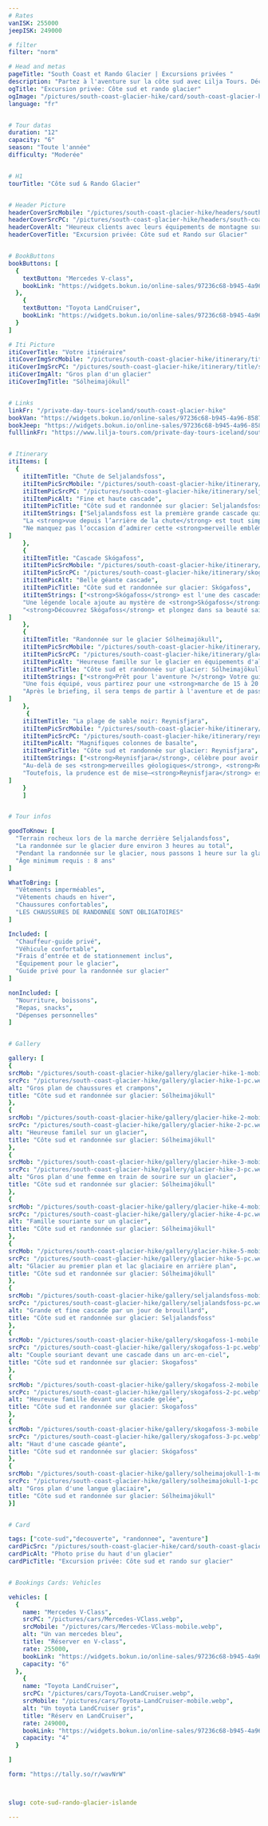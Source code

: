 ```yaml
---
# Rates
vanISK: 255000
jeepISK: 249000

# filter
filter: "norm"

# Head and metas
pageTitle: "South Coast et Rando Glacier | Excursions privées "
description: "Partez à l'aventure sur la côte sud avec Lilja Tours. Découvrez Seljalandsfoss et Skógafoss, explorez la plage de Reynisfjara et randonnez sur le glacier Sólheimajökull.​"
ogTitle: "Excursion privée: Côte sud et rando glacier"
ogImage: "/pictures/south-coast-glacier-hike/card/south-coast-glacier-hike.webp"
language: "fr"


# Tour datas
duration: "12"
capacity: "6"
season: "Toute l'année"
difficulty: "Moderée"


# H1
tourTitle: "Côte sud & Rando Glacier"


# Header Picture
headerCoverSrcMobile: "/pictures/south-coast-glacier-hike/headers/south-coast-glacier-hike-mobile.webp"
headerCoverSrcPC: "/pictures/south-coast-glacier-hike/headers/south-coast-glacier-hike-pc.webp"
headerCoverAlt: "Heureux clients avec leurs équipements de montagne sur un glacier"
headerCoverTitle: "Excursion privée: Côte sud et Rando sur Glacier"


# BookButtons
bookButtons: [
  {
    textButton: "Mercedes V-class",
    bookLink: "https://widgets.bokun.io/online-sales/97236c68-b945-4a96-8587-660bdc4c45fd/experience-calendar/753723"
  },
    {
    textButton: "Toyota LandCruiser",
    bookLink: "https://widgets.bokun.io/online-sales/97236c68-b945-4a96-8587-660bdc4c45fd/experience-calendar/753724"
  }
]

# Iti Picture
itiCoverTitle: "Votre itinéraire"
itiCoverImgSrcMobile: "/pictures/south-coast-glacier-hike/itinerary/title/solo-mobile.webp"
itiCoverImgSrcPC: "/pictures/south-coast-glacier-hike/itinerary/title/solo-pc.webp"
itiCoverImgAlt: "Gros plan d'un glacier"
itiCoverImgTitle: "Sólheimajökull"


# Links
linkFr: "/private-day-tours-iceland/south-coast-glacier-hike"
bookVan: "https://widgets.bokun.io/online-sales/97236c68-b945-4a96-8587-660bdc4c45fd/experience-calendar/753723"
bookJeep: "https://widgets.bokun.io/online-sales/97236c68-b945-4a96-8587-660bdc4c45fd/experience-calendar/753724"
fulllinkFr: "https://www.lilja-tours.com/private-day-tours-iceland/south-coast-glacier-hike"


# Itinerary
itiItems: [
  { 
    itiItemTitle: "Chute de Seljalandsfoss",
    itiItemPicSrcMobile: "/pictures/south-coast-glacier-hike/itinerary/seljalandsfoss-mobile.webp",
    itiItemPicSrcPC: "/pictures/south-coast-glacier-hike/itinerary/seljalandsfoss-pc.webp",
    itiItemPicAlt: "Fine et haute cascade",
    itiItemPicTitle: "Côte sud et randonnée sur glacier: Seljalandsfoss",
    itiItemStrings: ["Seljalandsfoss est la première grande cascade qui accueille les voyageurs longeant la côte sud de l'Islande depuis Reykjavík. Avec ses <strong>60 mètres</strong> de hauteur, elle est célèbre pour sa <strong>grotte dissimulée derrière le rideau d'eau</strong>. Ce passage naturel permet aux visiteurs de <strong>marcher derrière la cascade</strong>, offrant une expérience immersive et spectaculaire, rythmée par le grondement de l'eau qui résonne tout autour.",
    "La <strong>vue depuis l’arrière de la chute</strong> est tout simplement fascinante, faisant de ce site un lieu incontournable pour les <strong>photographes et les amoureux de la nature</strong>. Préparez-vous à être éclaboussé, car la brume est inévitable ! Si vous voyagez en <strong>hiver</strong>, sachez que le sentier derrière la cascade est fermé en raison des conditions glaciales, garantissant ainsi la sécurité des visiteurs.",
    "Ne manquez pas l’occasion d’admirer cette <strong>merveille emblématique de l’Islande</strong>, un joyau incontournable de la côte sud."
]
    },
    {
    itiItemTitle: "Cascade Skógafoss",
    itiItemPicSrcMobile: "/pictures/south-coast-glacier-hike/itinerary/skogafoss-mobile.webp",
    itiItemPicSrcPC: "/pictures/south-coast-glacier-hike/itinerary/skogafoss-pc.webp",
    itiItemPicAlt: "Belle géante cascade",
    itiItemPicTitle: "Côte sud et randonnée sur glacier: Skógafoss",
    itiItemStrings: ["<strong>Skógafoss</strong> est l'une des cascades les plus emblématiques d'Islande, facilement repérable depuis la <strong>Route One</strong> le long de la <strong>côte sud</strong>. Avec ses <strong>60 mètres</strong> de hauteur, sa chute d'eau puissante génère une brume envoûtante, créant souvent de <strong>magnifiques arcs-en-ciel</strong> les jours ensoleillés—un véritable paradis pour les photographes. Sa beauté spectaculaire et son aura majestueuse attirent des visiteurs du monde entier, et sa popularité a encore grandi après son apparition dans <strong>Game of Thrones</strong>, en faisant un lieu incontournable pour les passionnés et les voyageurs.",
    "Une légende locale ajoute au mystère de <strong>Skógafoss</strong>. Selon le folklore, un <strong>trésor caché par un géant</strong> se trouverait derrière la cascade. De nombreux explorateurs ont tenté de le découvrir, mais son existence reste un mystère. Votre guide vous racontera cette fascinante histoire en explorant les environs. Pour les amateurs de sensations fortes, un <strong>escalier adjacent</strong> mène à un <strong>point de vue époustouflant</strong>, offrant des <strong>panoramas spectaculaires</strong> sur les paysages environnants.",
    "<strong>Découvrez Skógafoss</strong> et plongez dans sa beauté saisissante, son histoire fascinante et les légendes qui en font un lieu véritablement magique."
]
    },
    {
    itiItemTitle: "Randonnée sur le glacier Sólheimajökull",
    itiItemPicSrcMobile: "/pictures/south-coast-glacier-hike/itinerary/glacier-hike-mobile.webp",
    itiItemPicSrcPC: "/pictures/south-coast-glacier-hike/itinerary/glacier-hike-pc.webp",
    itiItemPicAlt: "Heureuse famille sur le glacier en équipements d'alpinisme",
    itiItemPicTitle: "Côte sud et randonnée sur glacier: Sólheimajökull",
    itiItemStrings: ["<strong>Prêt pour l'aventure ?</strong> Votre guide vous équipera d'un <strong>harnais, d'un casque, de crampons et d'un piolet</strong>, afin que vous soyez parfaitement préparé pour cette expérience unique.",
    "Une fois équipé, vous partirez pour une <strong>marche de 15 à 20 minutes</strong> jusqu'au bord du <strong>glacier Sólheimajökull</strong>. Sur place, votre guide vous donnera des <strong>instructions de sécurité essentielles</strong> et vous expliquera comment progresser en toute confiance sur la glace.",
    "Après le briefing, il sera temps de partir à l'aventure et de passer environ <strong>une heure sur la glace</strong>. Comme il s'agit d'une <strong>randonnée privée sur glacier</strong>, votre guide vous éloignera des foules, vous offrant ainsi l'incroyable sensation d'avoir le glacier rien que pour vous."
]
    },
     {
    itiItemTitle: "La plage de sable noir: Reynisfjara",
    itiItemPicSrcMobile: "/pictures/south-coast-glacier-hike/itinerary/reynisfjara-mobile.webp",
    itiItemPicSrcPC: "/pictures/south-coast-glacier-hike/itinerary/reynisfjara-pc.webp",
    itiItemPicAlt: "Magnifiques colonnes de basalte",
    itiItemPicTitle: "Côte sud et randonnée sur glacier: Reynisfjara",
    itiItemStrings: ["<strong>Reynisfjara</strong>, célèbre pour avoir servi de décor à la <strong>Dragon Glass Cave</strong> dans <strong>Game of Thrones</strong>, est la <strong>plage de sable noir</strong> la plus spectaculaire d’Islande. Ses <strong>imposantes colonnes de basalte</strong>, ses <strong>vagues puissantes</strong> et ses <strong>falaises dramatiques</strong> forment un paysage surréaliste qui fascine les visiteurs tout au long de l’année. Le <strong>rugissant océan Atlantique</strong> renforce son caractère sauvage et indompté, en faisant un lieu incontournable pour les <strong>photographes et les amoureux de la nature</strong>.",
    "Au-delà de ses <strong>merveilles géologiques</strong>, <strong>Reynisfjara</strong> se transforme en été en un <strong>site de nidification</strong> animé, accueillant des milliers d’<strong>oiseaux migrateurs</strong>, dont les emblématiques <strong>macareux</strong>. Ces oiseaux marins reviennent chaque année pour se reproduire sur les falaises dominant le sable noir, offrant une <strong>expérience d’observation unique</strong>. Les visiteurs peuvent les admirer en train de <strong>plonger dans l’océan</strong> pour pêcher ou de se reposer sur les formations rocheuses escarpées.",
    "Toutefois, la prudence est de mise—<strong>Reynisfjara</strong> est tristement célèbre pour ses <strong>vagues scélérates</strong>, qui surgissent sans avertissement. Découvrez ce <strong>site emblématique d’Islande</strong> et laissez-vous émerveiller par la <strong>puissance brute de la nature</strong> et sa faune vibrante."
]
    }
    ]


# Tour infos

goodToKnow: [
  "Terrain rocheux lors de la marche derrière Seljalandsfoss",
  "La randonnée sur le glacier dure environ 3 heures au total",
  "Pendant la randonnée sur le glacier, nous passons 1 heure sur la glace",
  "Âge minimum requis : 8 ans"
]

WhatToBring: [
  "Vêtements imperméables",
  "Vêtements chauds en hiver",
  "Chaussures confortables",
  "LES CHAUSSURES DE RANDONNÉE SONT OBLIGATOIRES"
]

Included: [
  "Chauffeur-guide privé",
  "Véhicule confortable",
  "Frais d’entrée et de stationnement inclus",
  "Équipement pour le glacier",
  "Guide privé pour la randonnée sur glacier"
]

nonIncluded: [
  "Nourriture, boissons", 
  "Repas, snacks", 
  "Dépenses personnelles"
]


# Gallery

gallery: [
{
srcMob: "/pictures/south-coast-glacier-hike/gallery/glacier-hike-1-mobile.webp",
srcPc: "/pictures/south-coast-glacier-hike/gallery/glacier-hike-1-pc.webp",
alt: "Gros plan de chaussures et crampons",
title: "Côte sud et randonnée sur glacier: Sólheimajökull"
},    
{
srcMob: "/pictures/south-coast-glacier-hike/gallery/glacier-hike-2-mobile.webp",
srcPc: "/pictures/south-coast-glacier-hike/gallery/glacier-hike-2-pc.webp",
alt: "Heureuse familel sur un glacier",
title: "Côte sud et randonnée sur glacier: Sólheimajökull"
},    
{
srcMob: "/pictures/south-coast-glacier-hike/gallery/glacier-hike-3-mobile.webp",
srcPc: "/pictures/south-coast-glacier-hike/gallery/glacier-hike-3-pc.webp",
alt: "Gros plan d'une femme en train de sourire sur un glacier",
title: "Côte sud et randonnée sur glacier: Sólheimajökull"
},  
{
srcMob: "/pictures/south-coast-glacier-hike/gallery/glacier-hike-4-mobile.webp",
srcPc: "/pictures/south-coast-glacier-hike/gallery/glacier-hike-4-pc.webp",
alt: "Famille souriante sur un glacier",
title: "Côte sud et randonnée sur glacier: Sólheimajökull"
},  
{
srcMob: "/pictures/south-coast-glacier-hike/gallery/glacier-hike-5-mobile.webp",
srcPc: "/pictures/south-coast-glacier-hike/gallery/glacier-hike-5-pc.webp",
alt: "Glacier au premier plan et lac glaciaire en arrière plan",
title: "Côte sud et randonnée sur glacier: Sólheimajökull"
},   
{
srcMob: "/pictures/south-coast-glacier-hike/gallery/seljalandsfoss-mobile.webp",
srcPc: "/pictures/south-coast-glacier-hike/gallery/seljalandsfoss-pc.webp",
alt: "Grande et fine cascade par un jour de brouillard",
title: "Côte sud et randonnée sur glacier: Seljalandsfoss"
},    
{
srcMob: "/pictures/south-coast-glacier-hike/gallery/skogafoss-1-mobile.webp",
srcPc: "/pictures/south-coast-glacier-hike/gallery/skogafoss-1-pc.webp",
alt: "Couple souriant devant une cascade dans un arc-en-ciel",
title: "Côte sud et randonnée sur glacier: Skogafoss"
},  
{
srcMob: "/pictures/south-coast-glacier-hike/gallery/skogafoss-2-mobile.webp",
srcPc: "/pictures/south-coast-glacier-hike/gallery/skogafoss-2-pc.webp",
alt: "Heureuse famille devant une cascade gelée",
title: "Côte sud et randonnée sur glacier: Skogafoss"
},  
{
srcMob: "/pictures/south-coast-glacier-hike/gallery/skogafoss-3-mobile.webp",
srcPc: "/pictures/south-coast-glacier-hike/gallery/skogafoss-3-pc.webp",
alt: "Haut d'une cascade géante",
title: "Côte sud et randonnée sur glacier: Skógafoss"
},  
{
srcMob: "/pictures/south-coast-glacier-hike/gallery/solheimajokull-1-mobile.webp",
srcPc: "/pictures/south-coast-glacier-hike/gallery/solheimajokull-1-pc.webp",
alt: "Gros plan d'une langue glaciaire",
title: "Côte sud et randonnée sur glacier: Sólheimajökull"
}]


# Card

tags: ["cote-sud","decouverte", "randonnee", "aventure"]
cardPicSrc: "/pictures/south-coast-glacier-hike/card/south-coast-glacier-hike.webp"
cardPicAlt: "Photo prise du haut d'un glacier"
cardPicTitle: "Excursion privée: Côte sud et rando sur glacier"


# Bookings Cards: Vehicles

vehicles: [
  {
    name: "Mercedes V-Class",
    srcPC: "/pictures/cars/Mercedes-VClass.webp",
    srcMobile: "/pictures/cars/Mercedes-VClass-mobile.webp",
    alt: "Un van mercedes bleu",
    title: "Réserver en V-class",
    rate: 255000,
    bookLink: "https://widgets.bokun.io/online-sales/97236c68-b945-4a96-8587-660bdc4c45fd/experience-calendar/753723",
    capacity: "6"
  },
    {
    name: "Toyota LandCruiser",
    srcPC: "/pictures/cars/Toyota-LandCruiser.webp",
    srcMobile: "/pictures/cars/Toyota-LandCruiser-mobile.webp",
    alt: "Un toyota LandCruiser gris",
    title: "Réserv en LandCruiser",
    rate: 249000,
    bookLink: "https://widgets.bokun.io/online-sales/97236c68-b945-4a96-8587-660bdc4c45fd/experience-calendar/753724",
    capacity: "4"
  }

]

form: "https://tally.so/r/wavNrW"



slug: cote-sud-rando-glacier-islande

---
```

